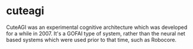 # cuteagi

CuteAGI was an experimental cognitive architecture which was developed for a while in 2007. It's a GOFAI type of system, rather than the neural net based systems which were used prior to that time, such as Robocore.
